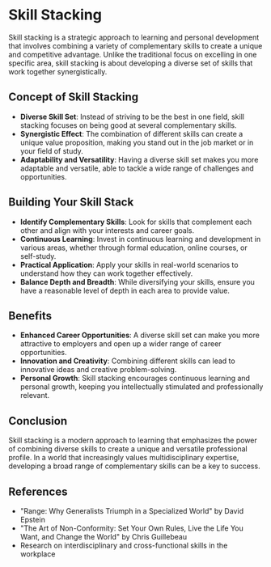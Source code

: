 # Skill Stacking

Skill stacking is a strategic approach to learning and personal development that involves combining a variety of complementary skills to create a unique and competitive advantage. Unlike the traditional focus on excelling in one specific area, skill stacking is about developing a diverse set of skills that work together synergistically.

## Concept of Skill Stacking

- **Diverse Skill Set**: Instead of striving to be the best in one field, skill stacking focuses on being good at several complementary skills.
- **Synergistic Effect**: The combination of different skills can create a unique value proposition, making you stand out in the job market or in your field of study.
- **Adaptability and Versatility**: Having a diverse skill set makes you more adaptable and versatile, able to tackle a wide range of challenges and opportunities.

## Building Your Skill Stack

- **Identify Complementary Skills**: Look for skills that complement each other and align with your interests and career goals.
- **Continuous Learning**: Invest in continuous learning and development in various areas, whether through formal education, online courses, or self-study.
- **Practical Application**: Apply your skills in real-world scenarios to understand how they can work together effectively.
- **Balance Depth and Breadth**: While diversifying your skills, ensure you have a reasonable level of depth in each area to provide value.

## Benefits

- **Enhanced Career Opportunities**: A diverse skill set can make you more attractive to employers and open up a wider range of career opportunities.
- **Innovation and Creativity**: Combining different skills can lead to innovative ideas and creative problem-solving.
- **Personal Growth**: Skill stacking encourages continuous learning and personal growth, keeping you intellectually stimulated and professionally relevant.

## Conclusion

Skill stacking is a modern approach to learning that emphasizes the power of combining diverse skills to create a unique and versatile professional profile. In a world that increasingly values multidisciplinary expertise, developing a broad range of complementary skills can be a key to success.

## References

- "Range: Why Generalists Triumph in a Specialized World" by David Epstein
- "The Art of Non-Conformity: Set Your Own Rules, Live the Life You Want, and Change the World" by Chris Guillebeau
- Research on interdisciplinary and cross-functional skills in the workplace
